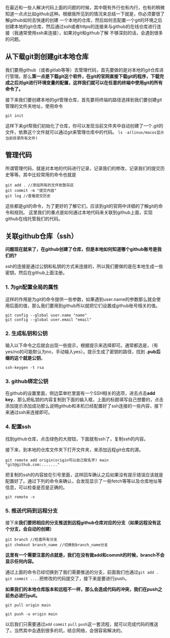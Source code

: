 在最近和一些人解决代码上面的问题的时候，其中既有外行也有内行，也有的稍微知道一点点比如github这种。根据我所见到的情况来总结一下就是，你必须要很了解github如何去快速的创建
一个本地的仓库，然后如何去配置一个git的环境之后创建本地的git仓库，然后通过ssh或者https的连接来与github的在线仓库进行连接（我通常使用ssh来连接），如果对git和github了解
不够深刻的话，会遇到很多的问题。


## 从下载git到创建git本地仓库
我们要用github（或者gitlab等等）去管理代码，首先要做的是对本地的git仓库进行管理。那么**第一点是下载git这个软件，在git的官网直接下载git的程序，下载完成之后对git进行环境变量的配置，这样我们就可以在任意的终端中使用git的所有命令了。**

接下来我们要创建本地的git管理仓库，首先要将终端的路径选择到我们要创建git管理的文件夹地址，使用命令
```
git init
```
这样下来git帮我们初始化了仓库，你可以发现当前文件夹中自动创建了一个.git的文件，依靠这个文件就可以通过git来管理仓库中的代码。 `ls -a(linux/macos显示当前目录所有文件)`

## 管理代码
所谓管理代码，就是对本地的代码进行记录，记录我们的修改，记录我们的提交历史等等。其中比较常用的命令也就是
```
git add . //添加所有的文件到暂存区
git commit -m "提交内容"
git log //查看提交历史
```
这些都是git的命令，为了更好的了解它们，应该到git的官网中详细的了解git的命令和规则。 这里我们的重点是如何通过本地代码来关联到github上面，实现github在线托管我们的代码。

## 关联github仓库（ssh）
**问题现在就来了，在github创建了仓库，但是本地如何知道哪个github账号是我们的?**

ssh的连接是通过公钥和私钥的方式来连接的，所以我们要做的是在本地生成一些密钥，然后在github上面注册。

### 1. 为git配置全局的属性
这样的作用是为git的命令提供一些参数，如果遇到user.name的参数那么就会使用后面的值，那么我们要用到github所以就把它们设置成github账号相关的值。
```
git config --global user.name "name"
git config --global user.email "email"
```

### 2. 生成私钥和公钥
输入以下命令之后就会出现一些提示，根据提示来选择即可。通常都选是，（有yes/no的可能默认为no，手动输入yes）。提示生成了密钥的路径，找到 **.pub后缀的这个就是公钥**。
```
ssh-keygen -t rsa
```

### 3. github绑定公钥
在github的设置里面，侧边菜单栏里面有一个SSH相关的选项，进去点击**add key**，那么把私钥的内容复制到下面的输入框，上面的标题填写自己想要的，点击添加提示添加成功那么说明github和本机已经配置好了ssh连接的一些内容，接下来通过ssh来连接即可。

### 4. 配置ssh
找到github仓库，点击绿色的大按钮，下面就有ssh了，复制ssh的内容。

接下来，到本地的仓库文件夹下打开文件夹，来添加远程git仓库的源。
```
git remote add origin(origin可以自己取名字) main "git@github.com:......."
```
把复制的ssh的内容放在引号里面，这样回车确认之后如果没有提示错误应该就是配置好了。通过下列的命令来确认，会发现显示了一些fetch等等以及仓库地址等信息，可以检查是否是正确的。
```
git remote -v
```

### 5. 推送代码到远程分支
接下来**我们要把相应的分支推送到远程github仓库对应的分支（如果远程没有这个分支，会自动的创建）**
```
git branch //检查所有分支
git chekout branch_name //切换到branch_name分支
```
**这里有一个需要注意的点就是，我们在没有做add和commit的时候，branch不会显示任何内容。**

通过上面的命令已经切换到了我们需要推送的分支，前面我们也通过`git add .` `git commit ....`把修改的代码提交了，接下来是要进行push。

**如果我们的本地仓库版本和远程不一样，那么会造成代码的冲突，我们在push之前务必进行pull。**
```
git pull origin main

git push -u origin main
```

以后我们只需要通过`add` `commit` `pull` `push`这一套流程，就可以完成代码的推送了。当然其中会遇到很多的坑，结合网络，会很容易解决的。


